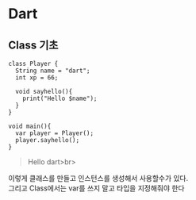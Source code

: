 # Dart
## Class 기초
```
class Player {
  String name = "dart";
  int xp = 66;
  
  void sayhello(){
    print("Hello $name");
  }
}

void main(){
  var player = Player();
  player.sayhello();
}
```
> Hello dart>br>

이렇게 클래스를 만들고 인스턴스를 생성해서 사용할수가 있다.<br>
그리고 Class에서는 var를 쓰지 말고 타입을 지정해줘야 한다
